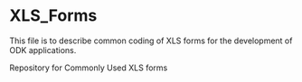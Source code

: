 XLS_Forms
=========

This file is to describe common coding of XLS forms for the development of ODK applications.

Repository for Commonly Used XLS forms
